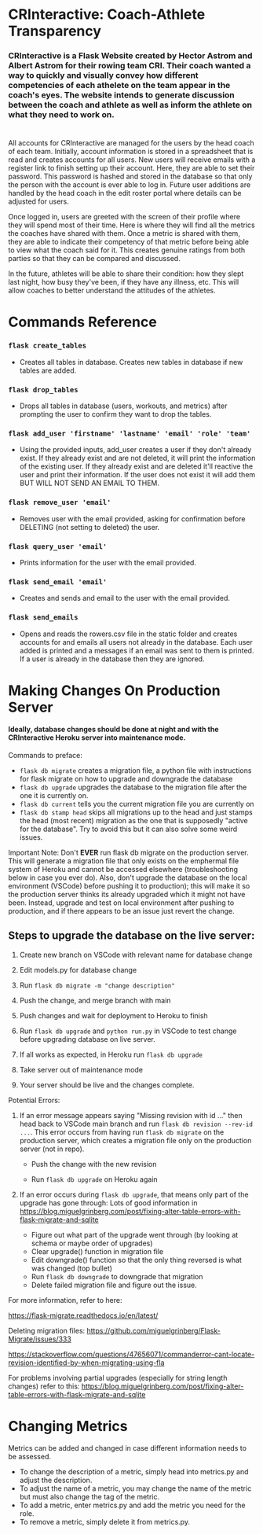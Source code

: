 # CRInteractive: Coach-Athlete Transparency

### CRInteractive is a Flask Website created by Hector Astrom and Albert Astrom for their rowing team CRI. Their coach wanted a way to quickly and visually convey how different competencies of each athelete on the team appear in the coach's eyes. The website intends to generate discussion between the coach and athlete as well as inform the athlete on what they need to work on.

#  
All accounts for CRInteractive are managed for the users by the head coach of each team. Initially, account information is stored in a spreadsheet that is read and creates accounts for all users. New users will receive emails with a register link to finish setting up their account. Here, they are able to set their password. This password is hashed and stored in the database so that only the person with the account is ever able to log in. Future user additions are handled by the head coach in the edit roster portal where details can be adjusted for users. 
  
Once logged in, users are greeted with the screen of their profile where they will spend most of their time. Here is where they will find all the metrics the coaches have shared with them. Once a metric is shared with them, they are able to indicate their competency of that metric before being able to view what the coach said for it. This creates genuine ratings from both parties so that they can be compared and discussed.
  
In the future, athletes will be able to share their condition: how they slept last night, how busy they've been, if they have any illness, etc. This will allow coaches to better understand the attitudes of the athletes.

# Commands Reference
  
### `flask create_tables`
- Creates all tables in database. Creates new tables in database if new tables are added.
### `flask drop_tables`
- Drops all tables in database (users, workouts, and metrics) after prompting the user to confirm they want to drop the tables.
### `flask add_user 'firstname' 'lastname' 'email' 'role' 'team'`
- Using the provided inputs, add_user creates a user if they don't already exist. If they already exist and are not deleted, it will print the information of the existing user. If they already exist and are deleted it'll reactive the user and print their information. If the user does not exist it will add them BUT WILL NOT SEND AN EMAIL TO THEM.
### `flask remove_user 'email'`
- Removes user with the email provided, asking for confirmation before DELETING (not setting to deleted) the user.
### `flask query_user 'email'`
- Prints information for the user with the email provided.
### `flask send_email 'email'`
- Creates and sends and email to the user with the email provided.
### `flask send_emails`
- Opens and reads the rowers.csv file in the static folder and creates accounts for and emails all users not already in the database. Each user added is printed and a messages if an email was sent to them is printed. If a user is already in the database then they are ignored.


# Making Changes On Production Server
#### Ideally, database changes should be done at night and with the CRInteractive Heroku server into maintenance mode. 
Commands to preface:
  - `flask db migrate` creates a migration file, a python file with instructions for flask migrate on how to upgrade and downgrade the database
  - `flask db upgrade` upgrades the database to the migration file after the one it is currently on.
  - `flask db current` tells you the current migration file you are currently on
  - `flask db stamp head` skips all migrations up to the head and just stamps the head (most recent) migration as the one that is supposedly "active for the database". Try to avoid this but it can also solve some weird issues.
  
  Important Note: Don't **EVER** run flask db migrate on the production server. This will generate a migration file that only exists on the emphermal file system of Heroku and cannot be accessed elsewhere (troubleshooting below in case you ever do). Also, don't upgrade the database on the local environment (VSCode) before pushing it to production); this will make it so the production server thinks its already upgraded which it might not have been. Instead, upgrade and test on local environment after pushing to production, and if there appears to be an issue just revert the change.
  
  ## Steps to upgrade the database on the live server: 
1. Create new branch on VSCode with relevant name for database change

1. Edit models.py for database change

1. Run `flask db migrate -m "change description"`

1. Push the change, and merge branch with main

1. Push changes and wait for deployment to Heroku to finish

1. Run `flask db upgrade` and `python run.py` in VSCode to test change before upgrading database on live server. 

1. If all works as expected, in Heroku run `flask db upgrade`

1. Take server out of maintenance mode

1. Your server should be live and the changes complete. 

Potential Errors: 
1. If an error message appears saying "Missing revision with id ..." then head back to VSCode main branch and run `flask db revision --rev-id ...`. This error occurs from having run `flask db migrate` on the production server, which creates a migration file only on the production server (not in repo).

    * Push the change with the new revision

    * Run `flask db upgrade` on Heroku again
1. If an error occurs during `flask db upgrade`, that means only part of the upgrade has gone through: Lots of good information in https://blog.miguelgrinberg.com/post/fixing-alter-table-errors-with-flask-migrate-and-sqlite 

    * Figure out what part of the upgrade went through (by looking at schema or maybe order of upgrades)
    * Clear upgrade() function in migration file
    * Edit downgrade() function so that the only thing reversed is what was changed (top bullet)
    * Run `flask db downgrade` to downgrade that migration
    * Delete failed migration file and figure out the issue.


For more information, refer to here:

https://flask-migrate.readthedocs.io/en/latest/

Deleting migration files:
  https://github.com/miguelgrinberg/Flask-Migrate/issues/333

https://stackoverflow.com/questions/47656071/commanderror-cant-locate-revision-identified-by-when-migrating-using-fla

For problems involving partial upgrades (especially for string length changes) refer to this:
https://blog.miguelgrinberg.com/post/fixing-alter-table-errors-with-flask-migrate-and-sqlite
  
# Changing Metrics
  
Metrics can be added and changed in case different information needs to be assessed. 
- To change the description of a metric, simply head into metrics.py and adjust the description. 
- To adjust the name of a metric, you may change the name of the metric but must also change the tag of the metric. 
- To add a metric, enter metrics.py and add the metric you need for the role.
- To remove a metric, simply delete it from metrics.py. 
